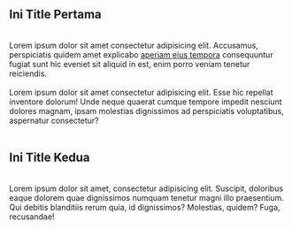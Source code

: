 
<!-- Article Body -->

## Ini Title Pertama
<br>
Lorem ipsum dolor sit amet consectetur adipisicing elit. Accusamus, perspiciatis quidem amet explicabo <a href="">aperiam eius tempora</a> consequuntur fugiat sunt hic eveniet sit aliquid in est, enim porro veniam tenetur reiciendis.

<br>
<br>
Lorem ipsum dolor sit amet consectetur adipisicing elit. Esse hic repellat inventore dolorum! Unde neque quaerat cumque tempore impedit nesciunt dolores magnam, ipsam molestias dignissimos ad perspiciatis voluptatibus, aspernatur consectetur?

<br>
<br>

## Ini Title Kedua
<br>
Lorem ipsum dolor sit amet, consectetur adipisicing elit. Suscipit, doloribus eaque dolorem quae dignissimos numquam tenetur magni illo praesentium. Qui debitis blanditiis rerum quia, id dignissimos? Molestias, quidem? Fuga, recusandae!
